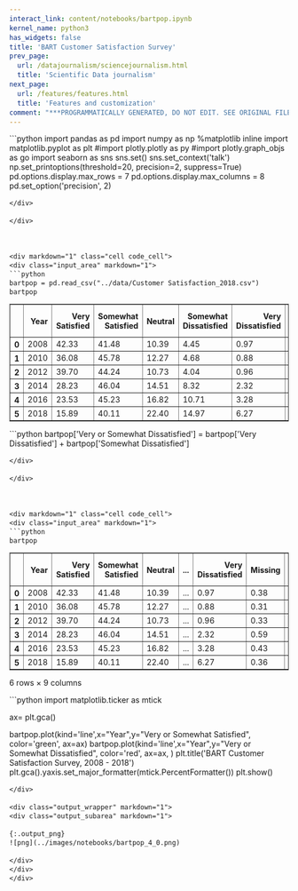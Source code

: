 ```yaml
---
interact_link: content/notebooks/bartpop.ipynb
kernel_name: python3
has_widgets: false
title: 'BART Customer Satisfaction Survey'
prev_page:
  url: /datajournalism/sciencejournalism.html
  title: 'Scientific Data journalism'
next_page:
  url: /features/features.html
  title: 'Features and customization'
comment: "***PROGRAMMATICALLY GENERATED, DO NOT EDIT. SEE ORIGINAL FILES IN /content***"
---
```



<div markdown="1" class="cell code_cell">
<div class="input_area" markdown="1">
```python
import pandas as pd
import numpy as np
%matplotlib inline
import matplotlib.pyplot as plt
#import plotly.plotly as py
#import plotly.graph_objs as go
import seaborn as sns
sns.set()
sns.set_context('talk')
np.set_printoptions(threshold=20, precision=2, suppress=True)
pd.options.display.max_rows = 7
pd.options.display.max_columns = 8
pd.set_option('precision', 2)


```
</div>

</div>



<div markdown="1" class="cell code_cell">
<div class="input_area" markdown="1">
```python
bartpop = pd.read_csv("../data/Customer Satisfaction_2018.csv")
bartpop

```
</div>

<div class="output_wrapper" markdown="1">
<div class="output_subarea" markdown="1">



<div markdown="0" class="output output_html">
<div>
<style scoped>
    .dataframe tbody tr th:only-of-type {
        vertical-align: middle;
    }

    .dataframe tbody tr th {
        vertical-align: top;
    }

    .dataframe thead th {
        text-align: right;
    }
</style>
<table border="1" class="dataframe">
  <thead>
    <tr style="text-align: right;">
      <th></th>
      <th>Year</th>
      <th>Very Satisfied</th>
      <th>Somewhat Satisfied</th>
      <th>Neutral</th>
      <th>Somewhat Dissatisfied</th>
      <th>Very Dissatisfied</th>
      <th>Missing</th>
      <th>Very or Somewhat Satisfied</th>
    </tr>
  </thead>
  <tbody>
    <tr>
      <th>0</th>
      <td>2008</td>
      <td>42.33</td>
      <td>41.48</td>
      <td>10.39</td>
      <td>4.45</td>
      <td>0.97</td>
      <td>0.38</td>
      <td>83.82</td>
    </tr>
    <tr>
      <th>1</th>
      <td>2010</td>
      <td>36.08</td>
      <td>45.78</td>
      <td>12.27</td>
      <td>4.68</td>
      <td>0.88</td>
      <td>0.31</td>
      <td>81.86</td>
    </tr>
    <tr>
      <th>2</th>
      <td>2012</td>
      <td>39.70</td>
      <td>44.24</td>
      <td>10.73</td>
      <td>4.04</td>
      <td>0.96</td>
      <td>0.33</td>
      <td>83.94</td>
    </tr>
    <tr>
      <th>3</th>
      <td>2014</td>
      <td>28.23</td>
      <td>46.04</td>
      <td>14.51</td>
      <td>8.32</td>
      <td>2.32</td>
      <td>0.59</td>
      <td>74.27</td>
    </tr>
    <tr>
      <th>4</th>
      <td>2016</td>
      <td>23.53</td>
      <td>45.23</td>
      <td>16.82</td>
      <td>10.71</td>
      <td>3.28</td>
      <td>0.43</td>
      <td>68.76</td>
    </tr>
    <tr>
      <th>5</th>
      <td>2018</td>
      <td>15.89</td>
      <td>40.11</td>
      <td>22.40</td>
      <td>14.97</td>
      <td>6.27</td>
      <td>0.36</td>
      <td>56.00</td>
    </tr>
  </tbody>
</table>
</div>
</div>


</div>
</div>
</div>



<div markdown="1" class="cell code_cell">
<div class="input_area" markdown="1">
```python
bartpop['Very or Somewhat Dissatisfied'] = bartpop['Very Dissatisfied'] + bartpop['Somewhat Dissatisfied']

```
</div>

</div>



<div markdown="1" class="cell code_cell">
<div class="input_area" markdown="1">
```python
bartpop

```
</div>

<div class="output_wrapper" markdown="1">
<div class="output_subarea" markdown="1">



<div markdown="0" class="output output_html">
<div>
<style scoped>
    .dataframe tbody tr th:only-of-type {
        vertical-align: middle;
    }

    .dataframe tbody tr th {
        vertical-align: top;
    }

    .dataframe thead th {
        text-align: right;
    }
</style>
<table border="1" class="dataframe">
  <thead>
    <tr style="text-align: right;">
      <th></th>
      <th>Year</th>
      <th>Very Satisfied</th>
      <th>Somewhat Satisfied</th>
      <th>Neutral</th>
      <th>...</th>
      <th>Very Dissatisfied</th>
      <th>Missing</th>
      <th>Very or Somewhat Satisfied</th>
      <th>Very or Somewhat Dissatisfied</th>
    </tr>
  </thead>
  <tbody>
    <tr>
      <th>0</th>
      <td>2008</td>
      <td>42.33</td>
      <td>41.48</td>
      <td>10.39</td>
      <td>...</td>
      <td>0.97</td>
      <td>0.38</td>
      <td>83.82</td>
      <td>5.42</td>
    </tr>
    <tr>
      <th>1</th>
      <td>2010</td>
      <td>36.08</td>
      <td>45.78</td>
      <td>12.27</td>
      <td>...</td>
      <td>0.88</td>
      <td>0.31</td>
      <td>81.86</td>
      <td>5.56</td>
    </tr>
    <tr>
      <th>2</th>
      <td>2012</td>
      <td>39.70</td>
      <td>44.24</td>
      <td>10.73</td>
      <td>...</td>
      <td>0.96</td>
      <td>0.33</td>
      <td>83.94</td>
      <td>5.00</td>
    </tr>
    <tr>
      <th>3</th>
      <td>2014</td>
      <td>28.23</td>
      <td>46.04</td>
      <td>14.51</td>
      <td>...</td>
      <td>2.32</td>
      <td>0.59</td>
      <td>74.27</td>
      <td>10.63</td>
    </tr>
    <tr>
      <th>4</th>
      <td>2016</td>
      <td>23.53</td>
      <td>45.23</td>
      <td>16.82</td>
      <td>...</td>
      <td>3.28</td>
      <td>0.43</td>
      <td>68.76</td>
      <td>13.99</td>
    </tr>
    <tr>
      <th>5</th>
      <td>2018</td>
      <td>15.89</td>
      <td>40.11</td>
      <td>22.40</td>
      <td>...</td>
      <td>6.27</td>
      <td>0.36</td>
      <td>56.00</td>
      <td>21.24</td>
    </tr>
  </tbody>
</table>
<p>6 rows × 9 columns</p>
</div>
</div>


</div>
</div>
</div>



<div markdown="1" class="cell code_cell">
<div class="input_area" markdown="1">
```python
import matplotlib.ticker as mtick

ax= plt.gca()

bartpop.plot(kind='line',x="Year",y="Very or Somewhat Satisfied", color='green', ax=ax)
bartpop.plot(kind='line',x="Year",y="Very or Somewhat Dissatisfied", color='red', ax=ax, )
plt.title('BART Customer Satisfaction Survey, 2008 - 2018')
plt.gca().yaxis.set_major_formatter(mtick.PercentFormatter())
plt.show()

```
</div>

<div class="output_wrapper" markdown="1">
<div class="output_subarea" markdown="1">

{:.output_png}
![png](../images/notebooks/bartpop_4_0.png)

</div>
</div>
</div>

